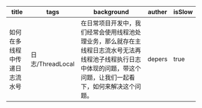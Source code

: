 | title                        | tags             | background                                                   | auther | isSlow |
| ---------------------------- | ---------------- | ------------------------------------------------------------ | ------ | ------ |
| 如何在多线程中传递日志流水号 | 日志/ThreadLocal | 在日常项目开发中，我们经常会使用线程池处理业务，那么就存在主线程日志流水号无法再线程池子线程执行日志中体现的问题，带这个问题，让我们一起看下，如何来解决这个问题。 | depers | true   |